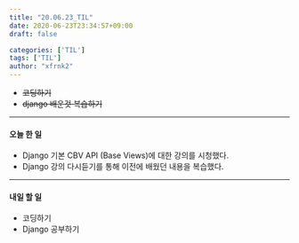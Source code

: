 ```yaml
---
title: "20.06.23_TIL"
date: 2020-06-23T23:34:57+09:00
draft: false

categories: ['TIL']
tags: ['TIL']
author: "xfrnk2"
---
```

+ ~~코딩하기~~
+ ~~django 배운것 복습하기~~
---
#### 오늘 한 일
+ Django 기본 CBV API (Base Views)에 대한 강의를 시청했다.
+ Django 강의 다시듣기를 통해 이전에 배웠던 내용을 복습했다.
--- 
#### 내일 할 일  
+ 코딩하기
+ Django 공부하기